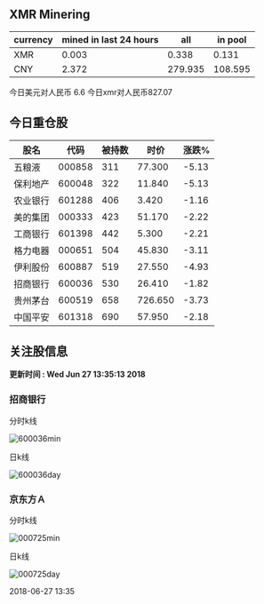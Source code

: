 ## XMR Minering

|currency|mined in last 24 hours|all|in pool|
|---|---|---|---|
|XMR|0.003|0.338|0.131|
|CNY|2.372|279.935|108.595|

今日美元对人民币 6.6	今日xmr对人民币827.07


## 今日重仓股 

|股名|代码|被持数|时价|涨跌%|
|---|---|---|---|---|
|五粮液|000858|311|77.300|-5.13|
|保利地产|600048|322|11.840|-5.13|
|农业银行|601288|406|3.420|-1.16|
|美的集团|000333|423|51.170|-2.22|
|工商银行|601398|442|5.300|-2.21|
|格力电器|000651|504|45.830|-3.11|
|伊利股份|600887|519|27.550|-4.93|
|招商银行|600036|530|26.410|-1.82|
|贵州茅台|600519|658|726.650|-3.73|
|中国平安|601318|690|57.950|-2.18|

## 关注股信息
**更新时间 : Wed Jun 27 13:35:13 2018**
### 招商银行 
分时k线

![600036min](http://image.sinajs.cn/newchart/min/n/sh600036.gif)

日k线

![600036day](http://image.sinajs.cn/newchart/daily/n/sh600036.gif)

### 京东方Ａ 
分时k线

![000725min](http://image.sinajs.cn/newchart/min/n/sz000725.gif)

日k线

![000725day](http://image.sinajs.cn/newchart/daily/n/sz000725.gif)

2018-06-27 13:35